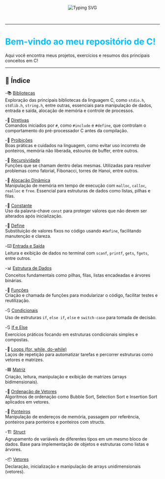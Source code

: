 <!-- Banner animado com SVG -->
<p align="center">
  <img src="https://readme-typing-svg.demolab.com?font=Fira+Code&size=30&pause=1000&color=08F7FE&center=true&vCenter=true&multiline=true&width=900&height=70&lines=Todo+meu+aprendizado+em+C!;Projetos%2FExerc%C3%ADcios+e+Conceitos+Importantes" alt="Typing SVG" />
</p> <br>

---

# <span style="color:#00BFFF;">Bem-vindo ao meu repositório de C!</span>

Aqui você encontra meus projetos, exercícios e resumos dos principais conceitos em C!

---

## :rocket: Índice

-📚 [Bibliotecas](https://github.com/arthurresendes/C/tree/main/EstudosCurso/Bibliotecas) <br>
Exploração das principais bibliotecas da linguagem C, como `stdio.h`, `stdlib.h`, `string.h`, entre outras, essenciais para manipulação de dados, entrada e saída, alocação de memória e controle de processos.

-🔖 [Diretivas](https://github.com/arthurresendes/C/tree/main/EstudosCurso/Diretivas)<br>
Comandos iniciados por `#`, como `#include` e `#define`, que controlam o comportamento do pré-processador C antes da compilação.

-🚫 [Proibições](https://github.com/arthurresendes/C/tree/main/EstudosCurso/Proibi%C3%A7%C3%B5es)<br>
Boas práticas e cuidados na linguagem, como evitar uso incorreto de ponteiros, memória não liberada, estouros de buffer, entre outros.

-🔁 [Recursividade](https://github.com/arthurresendes/C/tree/main/EstudosCurso/Recursividade)<br>
Funções que se chamam dentro delas mesmas. Utilizadas para resolver problemas como fatorial, Fibonacci, torres de Hanoi, entre outros.

-💾 [Alocação Dinâmica](https://github.com/arthurresendes/C/tree/main/EstudosCurso/aloca%C3%A7%C3%A3o-dinamica)<br>
Manipulação de memória em tempo de execução com `malloc`, `calloc`, `realloc` e `free`. Essencial para estruturas de dados como listas, pilhas e filas.

-🔀 [Constante](https://github.com/arthurresendes/C/tree/main/EstudosCurso/constantes)<br>
Uso da palavra-chave `const` para proteger valores que não devem ser alterados após inicialização.

-🔀 [Define](https://github.com/arthurresendes/C/tree/main/EstudosCurso/define)<br>
Substituição de valores fixos no código usando `#define`, facilitando manutenção e clareza.

-⌨️ [Entrada e Saída](https://github.com/arthurresendes/C/tree/main/EstudosCurso/entradaSaida)<br>
Leitura e exibição de dados no terminal com `scanf`, `printf`, `gets`, `fgets`, entre outros.

-📊 [Estrutura de Dados](https://github.com/arthurresendes/C/tree/main/EstudosCurso/estrturaDados)<br>
Conceitos fundamentais como pilhas, filas, listas encadeadas e árvores binárias.

-🧩 [Funções](https://github.com/arthurresendes/C/tree/main/EstudosCurso/funcoes)<br>
Criação e chamada de funções para modularizar o código, facilitar testes e reutilização.

-🔃 [Condicionais](https://github.com/arthurresendes/C/tree/main/EstudosCurso/condicional)<br>
Uso de estruturas `if`, `else if`, `else` e `switch-case` para tomada de decisão.

-🔃 [If e Else](https://github.com/arthurresendes/C/tree/main/EstudosCurso/if)<br>
Exercícios práticos focando em estruturas condicionais simples e compostas.

-🔄 [Loops (for, while, do-while)](https://github.com/arthurresendes/C/tree/main/EstudosCurso/loop)<br>
Laços de repetição para automatizar tarefas e percorrer estruturas como vetores e matrizes.

-🟦 [Matriz](https://github.com/arthurresendes/C/tree/main/EstudosCurso/matriz)<br>
Criação, leitura, manipulação e exibição de matrizes (arrays bidimensionais).

-📑 [Ordenação de Vetores](https://github.com/arthurresendes/C/tree/main/EstudosCurso/ordena%C3%A7%C3%A3oVetores)<br>
Algoritmos de ordenação como Bubble Sort, Selection Sort e Insertion Sort aplicados em vetores.

-🧭 [Ponteiros](https://github.com/arthurresendes/C/tree/main/EstudosCurso/ponteiro)<br>
Manipulação de endereços de memória, passagem por referência, ponteiros para ponteiros e ponteiros com structs.

-🏗️ [Struct](https://github.com/arthurresendes/C/tree/main/EstudosCurso/structs)<br>
Agrupamento de variáveis de diferentes tipos em um mesmo bloco de dados. Base para implementação de objetos e estruturas como listas e árvores.

-📦 [Vetores](https://github.com/arthurresendes/C/tree/main/EstudosCurso/vetores)<br>
Declaração, inicialização e manipulação de arrays unidimensionais (vetores).


